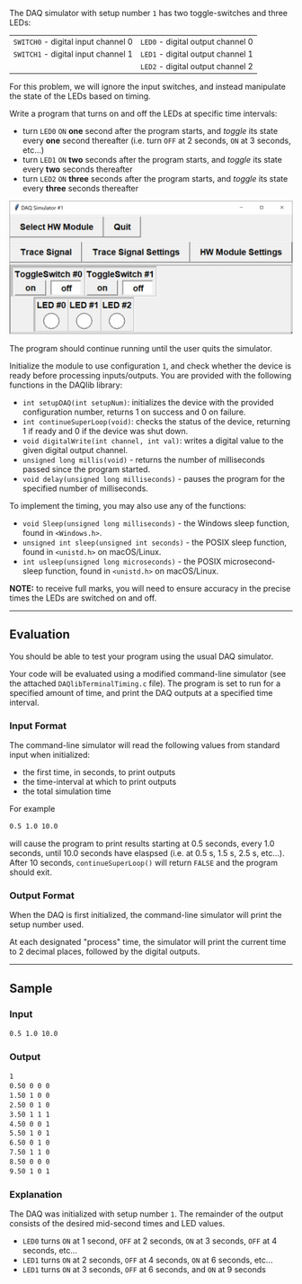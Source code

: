 The DAQ simulator with setup number `1` has two toggle-switches and three LEDs:

<table align="center">
	<tr><td><code>SWITCH0</code> - digital input channel 0</td><td><code>LED0</code> - digital output channel 0</td></tr>
	<tr><td><code>SWITCH1</code> - digital input channel 1</td><td><code>LED1</code> - digital output channel 1</td></tr>
	<tr><td></td><td><code>LED2</code> - digital output channel 2</td></tr>
</table>

For this problem, we will ignore the input switches, and instead manipulate the state of the LEDs based on timing.

Write a program that turns on and off the LEDs at specific time intervals:
- turn `LED0` `ON` **one** second after the program starts, and *toggle* its state every **one** second thereafter (i.e. turn `OFF` at 2 seconds, `ON` at 3 seconds, etc...)
- turn `LED1` `ON` **two** seconds after the program starts, and *toggle* its state every **two** seconds thereafter
- turn `LED2` `ON` **three** seconds after the program starts, and *toggle* its state every **three** seconds thereafter

![timing](assets/timing.gif)

The program should continue running until the user quits the simulator.

Initialize the module to use configuration `1`, and check whether the device is ready before processing inputs/outputs. You are provided with the following functions in the DAQlib library:

- `int setupDAQ(int setupNum)`: initializes the device with the provided configuration number, returns 1 on success and 0 on failure.
- `int continueSuperLoop(void)`: checks the status of the device, returning 1 if ready and 0 if the device was shut down.
- `void digitalWrite(int channel, int val)`: writes a digital value to the given digital output channel.
- `unsigned long millis(void)` - returns the number of milliseconds passed since the program started.
- `void delay(unsigned long milliseconds)` - pauses the program for the specified number of milliseconds.

To implement the timing, you may also use any of the functions:
- `void Sleep(unsigned long milliseconds)` - the Windows sleep function, found in `<Windows.h>`.
- `unsigned int sleep(unsigned int seconds)` - the POSIX sleep function, found in `<unistd.h>` on macOS/Linux.
- `int usleep(unsigned long microseconds)` - the POSIX microsecond-sleep function, found in `<unistd.h>` on macOS/Linux.

**NOTE:** to receive full marks, you will need to ensure accuracy in the precise times the LEDs are switched on and off.

---

## Evaluation

You should be able to test your program using the usual DAQ simulator.  

Your code will be evaluated using a modified command-line simulator (see the attached `DAQlibTerminalTiming.c` file).  The program is set to run for a specified amount of time, and print the DAQ outputs at a specified time interval.

### Input Format

The command-line simulator will read the following values from standard input when initialized:
- the first time, in seconds, to print outputs
- the time-interval at which to print outputs
- the total simulation time

For example
```default
0.5 1.0 10.0
```
will cause the program to print results starting at 0.5 seconds, every 1.0 seconds, until 10.0 seconds have elaspsed (i.e. at 0.5 s, 1.5 s, 2.5 s, etc...).  After 10 seconds, `continueSuperLoop()` will return `FALSE` and the program should exit.

### Output Format

When the DAQ is first initialized, the command-line simulator will print the setup number used.

At each designated "process" time, the simulator will print the current time to 2 decimal places, followed by the digital outputs.

---

## Sample

### Input
```default
0.5 1.0 10.0
```

### Output
```default
1
0.50 0 0 0
1.50 1 0 0
2.50 0 1 0
3.50 1 1 1
4.50 0 0 1
5.50 1 0 1
6.50 0 1 0
7.50 1 1 0
8.50 0 0 0
9.50 1 0 1
```

### Explanation

The DAQ was initialized with setup number `1`.  The remainder of the output consists of the desired mid-second times and LED values.

- `LED0` turns `ON` at 1 second, `OFF` at 2 seconds, `ON` at 3 seconds, `OFF` at 4 seconds, etc...
- `LED1` turns `ON` at 2 seconds, `OFF` at 4 seconds, `ON` at 6 seconds, etc...
- `LED1` turns `ON` at 3 seconds, `OFF` at 6 seconds, and `ON` at 9 seconds



